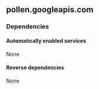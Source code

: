 ## pollen.googleapis.com

### Dependencies

#### Automatically enabled services

None

#### Reverse dependencies

None
